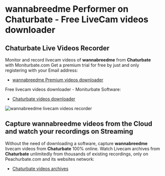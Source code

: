 # wannabreedme Performer on Chaturbate - Free LiveCam videos downloader

## Chaturbate Live Videos Recorder

Monitor and record livecam videos of **wannabreedme** from **Chaturbate** with Moniturbate.com
Get a premium trial for free by just and only registering with your Email address:
* [wannabreedme Premium videos downloader](https://moniturbate.com/request-demo-licence-key.html)

Free livecam videos downloader - Moniturbate Software:
* [Chaturbate videos downloader](https://moniturbate.com/moniturbate-download-software.html)

![wannabreedme livecam videos recorder](https://peachurnet.com/templates/moniturbate-software.png)


## Capture wannabreedme videos from the Cloud and watch your recordings on Streaming

Without the need of downloading a software, capture **wannabreedme** livecam videos from **Chaturbate** 100% online.
Watch Livecam archives from **Chaturbate** unlimitedly from thousands of existing recordings, only on Peachurbate.com and its websites network:
* [Chaturbate videos archives](https://peachurnet.com/)